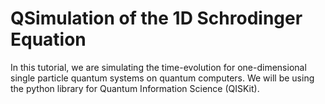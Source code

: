 # QSimulation of the 1D Schrodinger Equation

In this tutorial, we are simulating the time-evolution for one-dimensional single particle quantum systems on quantum computers. We will be using the python library for Quantum Information Science (QISKit).